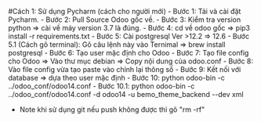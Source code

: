 #Cách 1: Sử dụng Pycharm (cách cho người mới)
	- Bước 1: Tải và cài đặt Pycharm.
	- Bước 2: Pull Source Odoo gốc về.
	- Bước 3: Kiểm tra version python => cài về máy version 3.7 là đúng.
	- Bước 4: cd về odoo gốc => pip3 install -r requirements.txt
	- Bước 5: Cài postgresql Ver >12.2 => 12.6
	- Bước 5.1 (Cách gõ terminal): Gõ câu lệnh này vào Ternimal => brew install postgresql
	- Bước 6: Tạo user mặc định cho Odoo
	- Bước 7: Tạo file config cho Odoo => Vào thư mục debian => Copy nội dung của odoo.conf
	- Bước 8: Vào file config vừa tạo paste vào chỉnh lại thông số
	- Bước 9: Kết nối với database => dựa theo user mặc định
	- Bước 10: python odoo-bin -c ../odoo_conf/odoo14.conf
	- Bước 10.1: python odoo-bin -c ../odoo_conf/odoo14.conf -d odoo14 -u bemo_theme_backend --dev xml
- Note khi sử dụng git nếu push không được thì gõ "rm -rf"
